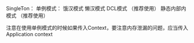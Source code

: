 SingleTon：
单例模式：
饿汉模式
懒汉模式
DCL模式 （推荐使用）
静态内部内模式 （推荐使用）

注意在使用单例模式的时候如果传入Context，要注意内存泄漏的问题，应当传入Application context
